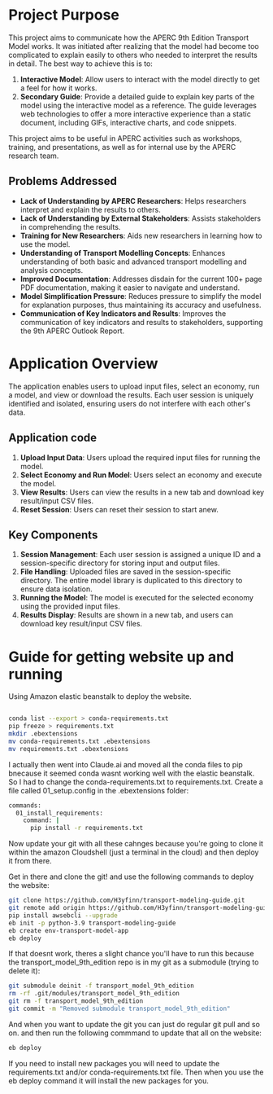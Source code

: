 # Project Purpose

This project aims to communicate how the APERC 9th Edition Transport Model works. It was initiated after realizing that the model had become too complicated to explain easily to others who needed to interpret the results in detail. The best way to achieve this is to:

1. **Interactive Model**: Allow users to interact with the model directly to get a feel for how it works.
2. **Secondary Guide**: Provide a detailed guide to explain key parts of the model using the interactive model as a reference. The guide leverages web technologies to offer a more interactive experience than a static document, including GIFs, interactive charts, and code snippets.

This project aims to be useful in APERC activities such as workshops, training, and presentations, as well as for internal use by the APERC research team.

## Problems Addressed

- **Lack of Understanding by APERC Researchers**: Helps researchers interpret and explain the results to others.
- **Lack of Understanding by External Stakeholders**: Assists stakeholders in comprehending the results.
- **Training for New Researchers**: Aids new researchers in learning how to use the model.
- **Understanding of Transport Modelling Concepts**: Enhances understanding of both basic and advanced transport modelling and analysis concepts.
- **Improved Documentation**: Addresses disdain for the current 100+ page PDF documentation, making it easier to navigate and understand.
- **Model Simplification Pressure**: Reduces pressure to simplify the model for explanation purposes, thus maintaining its accuracy and usefulness.
- **Communication of Key Indicators and Results**: Improves the communication of key indicators and results to stakeholders, supporting the 9th APERC Outlook Report.


# Application Overview

The application enables users to upload input files, select an economy, run a model, and view or download the results. Each user session is uniquely identified and isolated, ensuring users do not interfere with each other's data.

## Application code

1. **Upload Input Data**: Users upload the required input files for running the model.
2. **Select Economy and Run Model**: Users select an economy and execute the model.
3. **View Results**: Users can view the results in a new tab and download key result/input CSV files.
4. **Reset Session**: Users can reset their session to start anew.

## Key Components

1. **Session Management**: Each user session is assigned a unique ID and a session-specific directory for storing input and output files.
2. **File Handling**: Uploaded files are saved in the session-specific directory. The entire model library is duplicated to this directory to ensure data isolation.
3. **Running the Model**: The model is executed for the selected economy using the provided input files.
4. **Results Display**: Results are shown in a new tab, and users can download key result/input CSV files.

# Guide for getting website up and running
Using Amazon elastic beanstalk to deploy the website.
```bash

conda list --export > conda-requirements.txt  
pip freeze > requirements.txt   
mkdir .ebextensions
mv conda-requirements.txt .ebextensions
mv requirements.txt .ebextensions
```
I actually then went into Claude.ai and moved all the conda files to pip bnecause it seemed conda wasnt working well with the elastic beanstalk. So I had to change the conda-requirements.txt to requirements.txt.
Create a file called 01_setup.config in the .ebextensions folder:
```bash
commands:
  01_install_requirements:
    command: |
      pip install -r requirements.txt
```
Now update your git with all these cahnges because you're going to clone it within the amazon Cloudshell (just a terminal in the cloud) and then deploy it from there.

Get in there and clone the git! and use the following commands to deploy the website:
```bash
git clone https://github.com/H3yfinn/transport-modeling-guide.git
git remote add origin https://github.com/H3yfinn/transport-modeling-guide.git
pip install awsebcli --upgrade
eb init -p python-3.9 transport-modeling-guide
eb create env-transport-model-app
eb deploy
```
If that doesnt work, theres a slight chance you'll have to run this because the transport_model_9th_edition repo is in my git as a submodule (trying to delete it):
```bash
git submodule deinit -f transport_model_9th_edition
rm -rf .git/modules/transport_model_9th_edition
git rm -f transport_model_9th_edition
git commit -m "Removed submodule transport_model_9th_edition"
```
And when you want to update the git you can just do regular git pull and so on. and then run the following commmand to update that all on the website:
```bash
eb deploy
```

If you need to install new packages you will need to update the requirements.txt and/or conda-requirements.txt file. Then when you use the eb deploy command it will install the new packages for you.
